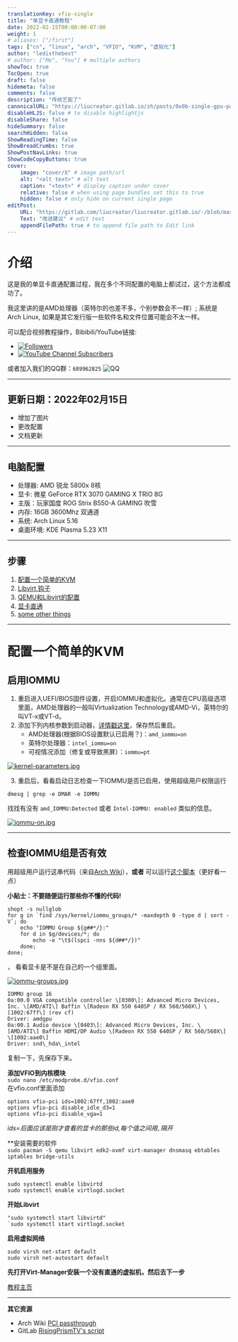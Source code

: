 ```yaml
---
translationKey: vfio-single
title: "单显卡直通教程"
date: 2022-02-15T00:00:00-07:00
weight: 1
# aliases: ["/first"]
tags: ["cn", "linux", "arch", "VFIO", "KVM", "虚拟化"]
author: "ledisthebest"
# author: ["Me", "You"] # multiple authors
showToc: true
TocOpen: true
draft: false
hidemeta: false
comments: false
description: "传统艺能了"
canonicalURL: "https://liucreator.gitlab.io/zh/posts/0x0b-single-gpu-passthrough/readme-cn/"
disableHLJS: false # to disable highlightjs
disableShare: false
hideSummary: false
searchHidden: false
ShowReadingTime: false
ShowBreadCrumbs: true
ShowPostNavLinks: true
ShowCodeCopyButtons: true
cover:
    image: "cover/X" # image path/url
    alt: "<alt text>" # alt text
    caption: "<text>" # display caption under cover
    relative: false # when using page bundles set this to true
    hidden: false # only hide on current single page
editPost:
    URL: "https://gitlab.com/liucreator/liucreator.gitlab.io/-/blob/master/content"
    Text: "改进建议" # edit text
    appendFilePath: true # to append file path to Edit link
---
```


# 介绍
这是我的单显卡直通配置过程，我在多个不同配置的电脑上都试过，这个方法都成功了。

我这里讲的是AMD处理器（英特尔的也差不多，个别参数会不一样）; 系统是Arch Linux, 如果是其它发行版一些软件名和文件位置可能会不太一样。

可以配合视频教程操作，Bibibili/YouTube链接:
- [![Followers](https://bilistats.lonelyion.com/followers?uid=589560036)](https://space.bilibili.com/589560036/channel/seriesdetail?sid=2031728)
- [![YouTube Channel Subscribers](https://img.shields.io/youtube/channel/subscribers/UCKXFTVfYRA8Ho71bAT5tfVA?style=social)](https://www.youtube.com/channel/UCKXFTVfYRA8Ho71bAT5tfVA?sub_confirmation=1)

或者加入我们的QQ群：`689962825`
![QQ](/img/0x0B-single-gpu-passthrough/qq-group.png)

---

## 更新日期：2022年02月15日

- 增加了图片
- 更改配置
- 文档更新

---

## 电脑配置
- 处理器: AMD 锐龙 5800x 8核
- 显卡: 微星 GeForce RTX 3070 GAMING X TRIO 8G
- 主版：玩家国度 ROG Strix B550-A GAMING 吹雪
- 内存: 16GB 3600Mhz 双通道
- 系统: Arch Linux 5.16
- 桌面环境: KDE Plasma 5.23 X11

---

## 步骤
1. [配置一个简单的KVM](#配置一个简单的KVM)
2. [Libvirt 钩子](../VFIO/Libvirt%20Hooks%20cn.md)
3. [QEMU和Libvirt的配置](../VFIO/Configure%20Libvirt%20cn.md)
4. [显卡直通](../VFIO/Setting%20up%20Passthrough%20cn.md)
5. [some other things](../VFIO/Debugging%20and%20other%20features.md)

---

# 配置一个简单的KVM

## 启用IOMMU
1. 重启进入UEFI/BIOS固件设置，开启IOMMU和虚拟化。通常在CPU高级选项里面，AMD处理器的一般叫Virtualization Technology或AMD-Vi，英特尔的叫VT-x或VT-d。
2. 添加下列内核参数到启动器，[详情戳这里](https://wiki.archlinux.org/title/Kernel_parameters_(%E7%AE%80%E4%BD%93%E4%B8%AD%E6%96%87))，保存然后重启。
    - AMD处理器(根据BIOS设置默认已启用？)：`amd_iommu=on`
    - 英特尔处理器：`intel_iommu=on`
    - 可视情况添加（修复或导致黑屏）：`iommu=pt`

[![kernel-parameters.jpg](/img/0x0B-single-gpu-passthrough/kernel-parameters.jpg "在GRUB里面添加内核参数")](/img/0x0B-single-gpu-passthrough/kernel-parameters.jpg)

3. 重启后，看看启动日志检查一下IOMMU是否已启用，使用超级用户权限运行 
```
dmesg | grep -e DMAR -e IOMMU
```
找找有没有 `amd_IOMMU:Detected` 或者 `Intel-IOMMU: enabled` 类似的信息。

[![iommu-on.jpg](/img/0x0B-single-gpu-passthrough/iommu-on.jpg "IOMMU已启用")](/img/0x0B-single-gpu-passthrough/iommu-on.jpg)

---

## 检查IOMMU组是否有效
用超级用户运行这串代码（来自[Arch Wiki](https://wiki.archlinux.org/title/PCI_passthrough_via_OVMF#Ensuring_that_the_groups_are_valid)），**或者** 可以运行[这个脚本](/files/0x0B-single-gpu-passthrough/iommu.sh)（更好看一点）

**小贴士：不要随便运行那些你不懂的代码!**

```
shopt -s nullglob
for g in `find /sys/kernel/iommu_groups/* -maxdepth 0 -type d | sort -V`; do
    echo "IOMMU Group ${g##*/}:"
    for d in $g/devices/*; do
        echo -e "\t$(lspci -nns ${d##*/})"
    done;
done;
```

，
看看显卡是不是在自己的一个组里面。

[![iommu-groups.jpg](/img/0x0B-single-gpu-passthrough/iommu-groups.jpg "我的IOMMU组")](/img/0x0B-single-gpu-passthrough/iommu-groups.jpg)

```
IOMMU group 16
0a:00.0 VGA compatible controller \[0300\]: Advanced Micro Devices, Inc. \[AMD/ATI\] Baffin \[Radeon RX 550 640SP / RX 560/560X\] \[1002:67ff\] (rev cf)
Driver: amdgpu
0a:00.1 Audio device \[0403\]: Advanced Micro Devices, Inc. \[AMD/ATI\] Baffin HDMI/DP Audio \[Radeon RX 550 640SP / RX 560/560X\] \[1002:aae0\]
Driver: snd\_hda\_intel

```
复制一下，先保存下来。

**添加VFIO到内核模块**<br>
`sudo nano /etc/modprobe.d/vfio.conf`<br>
在vfio.conf里面添加<br>
```
options vfio-pci ids=1002:67ff,1002:aae0
options vfio-pci disable_idle_d3=1
options vfio-pci disable_vga=1
```
*ids=后面应该是刚才查看的显卡的那些id,每个值之间用`,`隔开*


**安装需要的软件<br>
`sudo pacman -S qemu libvirt edk2-ovmf virt-manager dnsmasq ebtables iptables bridge-utils`

**开机启用服务**<br>
```
sudo systemctl enable libvirtd
sudo systemctl enable virtlogd.socket
```

**开始Libvirt**<br>
```
"sudo systemctl start libvirtd"
`sudo systemctl start virtlogd.socket
```

**启用虚拟网络**<br>
```
sudo virsh net-start default
sudo virsh net-autostart default
```

**先打开Virt-Manager安装一个没有直通的虚拟机，然后去下一步**

[教程主页](../README-cn.md)






* * *
**其它资源**
- Arch Wiki [PCI passthrough](https://wiki.archlinux.org/index.php/PCI_passthrough_via_OVMF) 
- GitLab [RisingPrismTV's script](https://gitlab.com/risingprismtv/single-gpu-passthrough)
